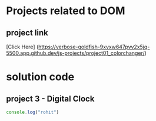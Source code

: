 # Projects related to DOM

## project link
[Click Here] (https://verbose-goldfish-9xvxw647pvv2x5jq-5500.app.github.dev/js-projects/project01_colorchanger/)

# solution code

## project 3 - Digital Clock

```javascript
console.log("rohit")

```